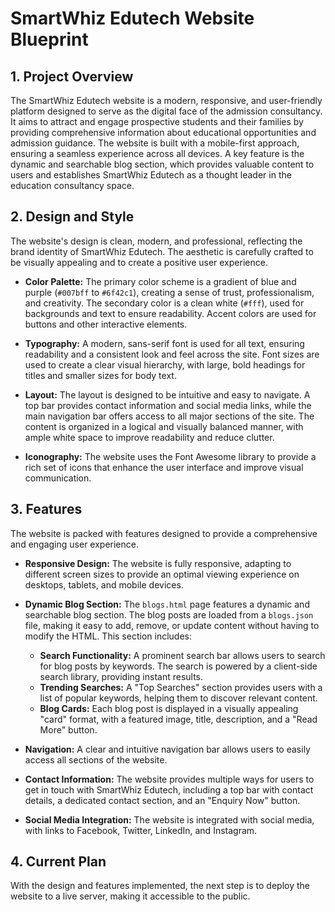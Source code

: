 
# SmartWhiz Edutech Website Blueprint

## **1. Project Overview**

The SmartWhiz Edutech website is a modern, responsive, and user-friendly platform designed to serve as the digital face of the admission consultancy. It aims to attract and engage prospective students and their families by providing comprehensive information about educational opportunities and admission guidance. The website is built with a mobile-first approach, ensuring a seamless experience across all devices. A key feature is the dynamic and searchable blog section, which provides valuable content to users and establishes SmartWhiz Edutech as a thought leader in the education consultancy space.

## **2. Design and Style**

The website's design is clean, modern, and professional, reflecting the brand identity of SmartWhiz Edutech. The aesthetic is carefully crafted to be visually appealing and to create a positive user experience.

*   **Color Palette:** The primary color scheme is a gradient of blue and purple (`#007bff` to `#6f42c1`), creating a sense of trust, professionalism, and creativity. The secondary color is a clean white (`#fff`), used for backgrounds and text to ensure readability. Accent colors are used for buttons and other interactive elements.

*   **Typography:** A modern, sans-serif font is used for all text, ensuring readability and a consistent look and feel across the site. Font sizes are used to create a clear visual hierarchy, with large, bold headings for titles and smaller sizes for body text.

*   **Layout:** The layout is designed to be intuitive and easy to navigate. A top bar provides contact information and social media links, while the main navigation bar offers access to all major sections of the site. The content is organized in a logical and visually balanced manner, with ample white space to improve readability and reduce clutter.

*   **Iconography:** The website uses the Font Awesome library to provide a rich set of icons that enhance the user interface and improve visual communication.

## **3. Features**

The website is packed with features designed to provide a comprehensive and engaging user experience.

*   **Responsive Design:** The website is fully responsive, adapting to different screen sizes to provide an optimal viewing experience on desktops, tablets, and mobile devices.

*   **Dynamic Blog Section:** The `blogs.html` page features a dynamic and searchable blog section. The blog posts are loaded from a `blogs.json` file, making it easy to add, remove, or update content without having to modify the HTML. This section includes:
    *   **Search Functionality:** A prominent search bar allows users to search for blog posts by keywords. The search is powered by a client-side search library, providing instant results.
    *   **Trending Searches:** A "Top Searches" section provides users with a list of popular keywords, helping them to discover relevant content.
    *   **Blog Cards:** Each blog post is displayed in a visually appealing "card" format, with a featured image, title, description, and a "Read More" button.

*   **Navigation:** A clear and intuitive navigation bar allows users to easily access all sections of the website.

*   **Contact Information:** The website provides multiple ways for users to get in touch with SmartWhiz Edutech, including a top bar with contact details, a dedicated contact section, and an "Enquiry Now" button.

*   **Social Media Integration:** The website is integrated with social media, with links to Facebook, Twitter, LinkedIn, and Instagram.

## **4. Current Plan**

With the design and features implemented, the next step is to deploy the website to a live server, making it accessible to the public.
